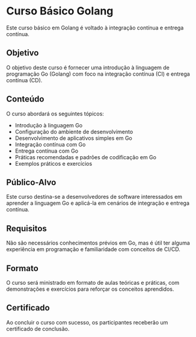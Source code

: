# Curso Básico Golang

Este curso básico em Golang é voltado à integração contínua e entrega contínua.

## Objetivo

O objetivo deste curso é fornecer uma introdução à linguagem de programação Go (Golang) com foco na integração contínua (CI) e entrega contínua (CD).

## Conteúdo

O curso abordará os seguintes tópicos:

- Introdução à linguagem Go
- Configuração do ambiente de desenvolvimento
- Desenvolvimento de aplicativos simples em Go
- Integração contínua com Go
- Entrega contínua com Go
- Práticas recomendadas e padrões de codificação em Go
- Exemplos práticos e exercícios

## Público-Alvo

Este curso destina-se a desenvolvedores de software interessados em aprender a linguagem Go e aplicá-la em cenários de integração e entrega contínua.

## Requisitos

Não são necessários conhecimentos prévios em Go, mas é útil ter alguma experiência em programação e familiaridade com conceitos de CI/CD.

## Formato

O curso será ministrado em formato de aulas teóricas e práticas, com demonstrações e exercícios para reforçar os conceitos aprendidos.

## Certificado

Ao concluir o curso com sucesso, os participantes receberão um certificado de conclusão.


